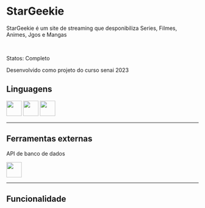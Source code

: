 <div>
  <h1>StarGeekie</h1>
  <p>StarGeekie é um site de streaming que desponibiliza Series, Filmes, Animes, Jgos e Mangas</p>
  <br>
  <p>Statos: Completo</p>
  <p>Desenvolvido como projeto do curso senai 2023</p>
</div>

<div>
  <h2>Linguagens</h2>
  <img height="40" width="40" src="https://cdn.jsdelivr.net/gh/devicons/devicon/icons/html5/html5-original.svg" />
  <img height="40" width="40" src="https://cdn.jsdelivr.net/gh/devicons/devicon/icons/css3/css3-original.svg" />
  <img height="40" width="40" src="https://cdn.jsdelivr.net/gh/devicons/devicon/icons/javascript/javascript-original.svg" />
</div>

<hr>

<div>
  <h2>Ferramentas externas</h2>
  <div>
    <p>API de banco de dados</p>
    <img height="40" width="40" src="https://cdn.jsdelivr.net/gh/devicons/devicon/icons/firebase/firebase-plain-wordmark.svg" />
  </div>
</div>

<hr>

<div>
  <h2>Funcionalidade</h2>
</div>
